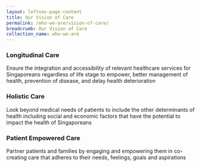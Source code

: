 ```yaml
---
layout: leftnav-page-content
title: Our Vision of Care
permalink: /who-we-are/vision-of-care/
breadcrumb: Our Vision of Care
collection_name: who-we-are
---
```


### Longitudinal Care
Ensure the integration and accessibility of relevant healthcare services for Singaporeans regardless of life stage to empower, better management of health, prevention of disease, and delay health deterioration

### Holistic Care
Look beyond medical needs of patients to include the other determinants of health including social and economic factors that have the potential to impact the health of Singaporeans

### Patient Empowered Care
Partner patients and families by engaging and empowering them in co-creating care that adheres to their needs, feelings, goals and aspirations
